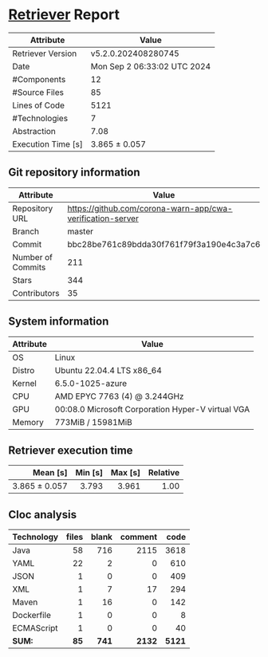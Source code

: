 # [Retriever](https://github.com/PalladioSimulator/Palladio-ReverseEngineering-Retriever) Report
| Attribute          | Value |
| ------------------ | ----- |
| Retriever Version  | v5.2.0.202408280745 |
| Date               | Mon Sep  2 06:33:02 UTC 2024 |
| #Components        | 12 |
| #Source Files      | 85 |
| Lines of Code      | 5121 |
| #Technologies      | 7 |
| Abstraction        | 7.08 |
| Execution Time [s] | 3.865 ± 0.057  |

## Git repository information
|      Attribute    | Value |
| ----------------- | ----- |
| Repository URL    | https://github.com/corona-warn-app/cwa-verification-server |
| Branch            | master |
| Commit            | bbc28be761c89bdda30f761f79f3a190e4c3a7c6 |
| Number of Commits | 211 |
| Stars             | 344 |
| Contributors      | 35 |


## System information
| Attribute | Value |
| --------- | ----- |
| OS | Linux  |
| Distro | Ubuntu 22.04.4 LTS x86_64  |
| Kernel | 6.5.0-1025-azure  |
| CPU | AMD EPYC 7763 (4) @ 3.244GHz  |
| GPU | 00:08.0 Microsoft Corporation Hyper-V virtual VGA  |
| Memory | 773MiB / 15981MiB  |

## Retriever execution time
| Mean [s] | Min [s] | Max [s] | Relative |
|---:|---:|---:|---:|
| 3.865 ± 0.057 | 3.793 | 3.961 | 1.00 |

## Cloc analysis

<!-- github.com/AlDanial/cloc v 1.90  T=0.18 s (536.0 files/s, 48943.7 lines/s) -->

|Technology|files|blank|comment|code|
|:-------|-------:|-------:|-------:|-------:|
|Java|58|716|2115|3618|
|YAML|22|2|0|610|
|JSON|1|0|0|409|
|XML|1|7|17|294|
|Maven|1|16|0|142|
|Dockerfile|1|0|0|8|
|ECMAScript|1|0|0|40|
|**SUM:**|**85**|**741**|**2132**|**5121**|
